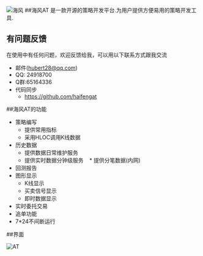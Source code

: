 ![海风](http://git.oschina.net/uploads/2/330302_haifengat.png?1484575602)
##海风AT
是一款开源的策略开发平台.为用户提供方便易用的策略开发工具.

## 有问题反馈
在使用中有任何问题，欢迎反馈给我，可以用以下联系方式跟我交流

* 邮件(hubert28@qq.com)
* QQ: 24918700
* Q群:65164336
* 代码同步
    * https://github.com/haifengat
    
##海风AT的功能
* 策略编写
    *  提供常用指标
    *  采用HLOC调用K线数据
* 历史数据
    *  提供数据日常维护服务
    *  提供实时数据分钟级服务
    *  提供分笔数据(内网)
* 回测报告
* 图形显示
    * K线显示
    * 买卖信号显示
    * 即时数据显示
* 实时委托交易
* 追单功能
* 7*24不间断运行

##界面

![AT](http://a2.qpic.cn/psb?/aeac23d0-f56c-45b7-a6fd-096b873424ae/YVs*PxV61O4UHxK16zh7MxBgjP12N*OVFQbc1mtwPlU!/b/dDwBAAAAAAAA&bo=HgW4AgAAAAACEZQ!&rf=viewer_4&t=5)
